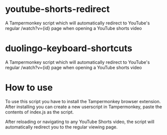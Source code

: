 # youtube-shorts-redirect
A Tampermonkey script which will automatically redirect to YouTube's regular /watch?v={id} page when opening a YouTube shorts video

# duolingo-keyboard-shortcuts
A Tampermonkey script which will automatically redirect to YouTube's regular /watch?v={id} page when opening a YouTube shorts video

# How to use
To use this script you have to install the Tampermonkey browser extension. After installing you can create a new userscript in Tampermonkey, paste the contents of index.js as the script.

After reloading or navigating to any YouTube Shorts video, the script will automatically redirect you to the regular viewing page.